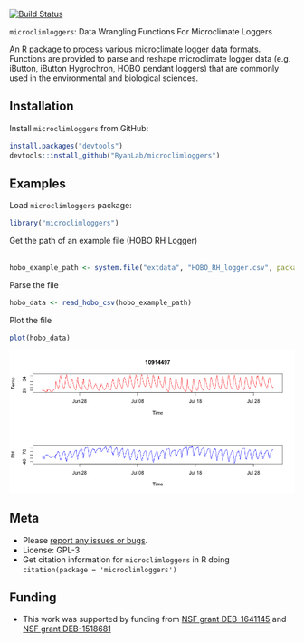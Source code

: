 [![Build Status](https://api.travis-ci.org/RyanLab/microclimloggers.png)](https://travis-ci.org/RyanLab/microclimloggers)

`microclimloggers`: Data Wrangling Functions For Microclimate Loggers

An R package to process various microclimate logger data formats. Functions are provided to parse and reshape microclimate logger data (e.g. iButton, iButton Hygrochron, HOBO pendant loggers) that are commonly used in the environmental and biological sciences.

Installation
------------

Install `microclimloggers` from GitHub:

``` r
install.packages("devtools")
devtools::install_github("RyanLab/microclimloggers")
```

Examples
--------

Load `microclimloggers` package:

``` r
library("microclimloggers")
```

Get the path of an example file (HOBO RH Logger)

``` r

hobo_example_path <- system.file("extdata", "HOBO_RH_logger.csv", package = "microclimloggers")
```

Parse the file

``` r
hobo_data <- read_hobo_csv(hobo_example_path)
```

Plot the file

``` r
plot(hobo_data)
```

![](inst/img/unnamed-chunk-5-1.png)

Meta
----

-   Please [report any issues or bugs](https://github.com/pboesu/microclimloggers/issues).
-   License: GPL-3
-   Get citation information for `microclimloggers` in R doing `citation(package = 'microclimloggers')`

Funding
-------

-   This work was supported by funding from [NSF grant DEB-1641145](https://nsf.gov/awardsearch/showAward?AWD_ID=1641145) and [NSF grant DEB-1518681](https://nsf.gov/awardsearch/showAward?AWD_ID=1518681)
